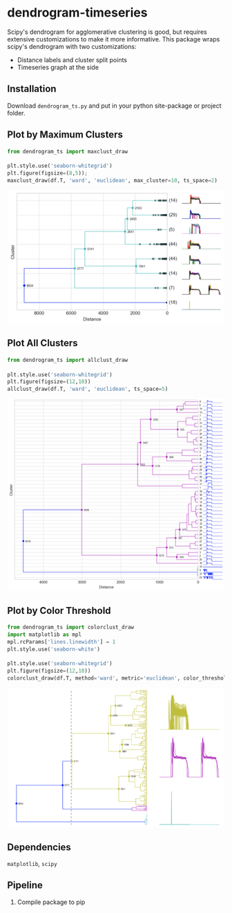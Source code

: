 # dendrogram-timeseries
Scipy's dendrogram for agglomerative clustering is good, but requires extensive customizations
to make it more informative. This package wraps scipy's dendrogram with two customizations:
 * Distance labels and cluster split points
 * Timeseries graph at the side

## Installation
Download ``dendrogram_ts.py`` and put in your python site-package or project folder.

## Plot by Maximum Clusters
```python
from dendrogram_ts import maxclust_draw

plt.style.use('seaborn-whitegrid')
plt.figure(figsize=(8,5));
maxclust_draw(df.T, 'ward', 'euclidean', max_cluster=10, ts_space=2)
```

<img src="https://github.com/mapattacker/dendrogram-timeseries/blob/master/images/dendrogram1.png" width="600">

## Plot All Clusters

```python
from dendrogram_ts import allclust_draw

plt.style.use('seaborn-whitegrid')
plt.figure(figsize=(12,10))
allclust_draw(df.T, 'ward', 'euclidean', ts_space=5)
```

<img src="https://github.com/mapattacker/dendrogram-timeseries/blob/master/images/dendrogram2.png" width="600">

## Plot by Color Threshold

```python
from dendrogram_ts import colorclust_draw
import matplotlib as mpl
mpl.rcParams['lines.linewidth'] = 1
plt.style.use('seaborn-white')

plt.style.use('seaborn-whitegrid')
plt.figure(figsize=(12,10))
colorclust_draw(df.T, method='ward', metric='euclidean', color_threshold=5200, ts_space=1)
```

<img src="https://github.com/mapattacker/dendrogram-timeseries/blob/master/images/dendrogram3.png" width="650">

## Dependencies
`matplotlib`, `scipy`


## Pipeline
1. Compile package to pip 
